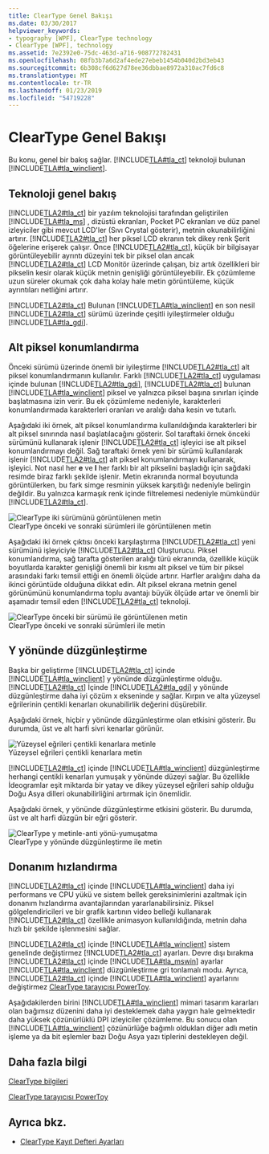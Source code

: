 ```yaml
---
title: ClearType Genel Bakışı
ms.date: 03/30/2017
helpviewer_keywords:
- typography [WPF], ClearType technology
- ClearType [WPF], technology
ms.assetid: 7e2392e0-75dc-463d-a716-908772782431
ms.openlocfilehash: 08fb3b7a6d2af4ede27ebeb1454b040d2bd3eb43
ms.sourcegitcommit: 6b308cf6d627d78ee36dbbae8972a310ac7fd6c8
ms.translationtype: MT
ms.contentlocale: tr-TR
ms.lasthandoff: 01/23/2019
ms.locfileid: "54719228"
---
```

# <a name="cleartype-overview"></a>ClearType Genel Bakışı
Bu konu, genel bir bakış sağlar. [!INCLUDE[TLA#tla_ct](../../../../includes/tlasharptla-ct-md.md)] teknoloji bulunan [!INCLUDE[TLA#tla_winclient](../../../../includes/tlasharptla-winclient-md.md)].  
  
  
<a name="overview"></a>   
## <a name="technology-overview"></a>Teknoloji genel bakış  
 [!INCLUDE[TLA2#tla_ct](../../../../includes/tla2sharptla-ct-md.md)] bir yazılım teknolojisi tarafından geliştirilen [!INCLUDE[TLA#tla_ms](../../../../includes/tlasharptla-ms-md.md)] , dizüstü ekranları, Pocket PC ekranları ve düz panel izleyiciler gibi mevcut LCD'ler (Sıvı Crystal gösterir), metnin okunabilirliğini artırır.  [!INCLUDE[TLA2#tla_ct](../../../../includes/tla2sharptla-ct-md.md)] her piksel LCD ekranın tek dikey renk Şerit öğelerine erişerek çalışır. Önce [!INCLUDE[TLA2#tla_ct](../../../../includes/tla2sharptla-ct-md.md)], küçük bir bilgisayar görüntüleyebilir ayrıntı düzeyini tek bir piksel olan ancak [!INCLUDE[TLA2#tla_ct](../../../../includes/tla2sharptla-ct-md.md)] LCD Monitör üzerinde çalışan, biz artık özellikleri bir pikselin kesir olarak küçük metnin genişliği görüntüleyebilir. Ek çözümleme uzun süreler okumak çok daha kolay hale metin görüntüleme, küçük ayrıntıları netliğini artırır.  
  
 [!INCLUDE[TLA2#tla_ct](../../../../includes/tla2sharptla-ct-md.md)] Bulunan [!INCLUDE[TLA#tla_winclient](../../../../includes/tlasharptla-winclient-md.md)] en son nesil [!INCLUDE[TLA2#tla_ct](../../../../includes/tla2sharptla-ct-md.md)] sürümü üzerinde çeşitli iyileştirmeler olduğu [!INCLUDE[TLA#tla_gdi](../../../../includes/tlasharptla-gdi-md.md)].  
  
<a name="sub-pixel_positioning"></a>   
## <a name="sub-pixel-positioning"></a>Alt piksel konumlandırma  
 Önceki sürümü üzerinde önemli bir iyileştirme [!INCLUDE[TLA2#tla_ct](../../../../includes/tla2sharptla-ct-md.md)] alt piksel konumlandırmanın kullanılır. Farklı [!INCLUDE[TLA2#tla_ct](../../../../includes/tla2sharptla-ct-md.md)] uygulaması içinde bulunan [!INCLUDE[TLA2#tla_gdi](../../../../includes/tla2sharptla-gdi-md.md)], [!INCLUDE[TLA2#tla_ct](../../../../includes/tla2sharptla-ct-md.md)] bulunan [!INCLUDE[TLA#tla_winclient](../../../../includes/tlasharptla-winclient-md.md)] piksel ve yalnızca piksel başına sınırları içinde başlatmasına izin verir. Bu ek çözümleme nedeniyle, karakterleri konumlandırmada karakterleri oranları ve aralığı daha kesin ve tutarlı.  
  
 Aşağıdaki iki örnek, alt piksel konumlandırma kullanıldığında karakterleri bir alt piksel sınırında nasıl başlatılacağını gösterir. Sol taraftaki örnek önceki sürümünü kullanarak işlenir [!INCLUDE[TLA2#tla_ct](../../../../includes/tla2sharptla-ct-md.md)] işleyici ise alt piksel konumlandırmayı değil. Sağ taraftaki örnek yeni bir sürümü kullanılarak işlenir [!INCLUDE[TLA2#tla_ct](../../../../includes/tla2sharptla-ct-md.md)] alt piksel konumlandırmayı kullanarak, işleyici. Not nasıl her **e** ve **l** her farklı bir alt pikselini başladığı için sağdaki resimde biraz farklı şekilde işlenir. Metin ekranında normal boyutunda görüntülerken, bu fark simge resminin yüksek karşıtlığı nedeniyle belirgin değildir. Bu yalnızca karmaşık renk içinde filtrelemesi nedeniyle mümkündür [!INCLUDE[TLA2#tla_ct](../../../../includes/tla2sharptla-ct-md.md)].  
  
 ![ClearType iki sürümünü görüntülenen metin](../../../../docs/framework/wpf/advanced/media/wcpsdk-mmgraphics-text-cleartype-overview-01.png "wcpsdk_mmgraphics_text_cleartype_overview_01")  
ClearType önceki ve sonraki sürümleri ile görüntülenen metin  
  
 Aşağıdaki iki örnek çıktısı önceki karşılaştırma [!INCLUDE[TLA2#tla_ct](../../../../includes/tla2sharptla-ct-md.md)] yeni sürümünü işleyiciyle [!INCLUDE[TLA2#tla_ct](../../../../includes/tla2sharptla-ct-md.md)] Oluşturucu. Piksel konumlandırma, sağ tarafta gösterilen aralığı türü ekranında, özellikle küçük boyutlarda karakter genişliği önemli bir kısmı alt piksel ve tüm bir piksel arasındaki farkı temsil ettiği en önemli ölçüde artırır. Harfler aralığını daha da ikinci görüntüde olduğuna dikkat edin. Alt piksel ekrana metnin genel görünümünü konumlandırma toplu avantajı büyük ölçüde artar ve önemli bir aşamadır temsil eden [!INCLUDE[TLA2#tla_ct](../../../../includes/tla2sharptla-ct-md.md)] teknoloji.  
  
 ![ClearType önceki bir sürümü ile görüntülenen metin](../../../../docs/framework/wpf/advanced/media/wcpsdk-mmgraphics-text-cleartype-overview-02.png "wcpsdk_mmgraphics_text_cleartype_overview_02")  
ClearType önceki ve sonraki sürümleri ile metin  
  
<a name="y-direction_antialiasing"></a>   
## <a name="y-direction-antialiasing"></a>Y yönünde düzgünleştirme  
 Başka bir geliştirme [!INCLUDE[TLA2#tla_ct](../../../../includes/tla2sharptla-ct-md.md)] içinde [!INCLUDE[TLA#tla_winclient](../../../../includes/tlasharptla-winclient-md.md)] y yönünde düzgünleştirme olduğu. [!INCLUDE[TLA2#tla_ct](../../../../includes/tla2sharptla-ct-md.md)] İçinde [!INCLUDE[TLA2#tla_gdi](../../../../includes/tla2sharptla-gdi-md.md)] y yönünde düzgünleştirme daha iyi çözüm x ekseninde y sağlar. Kırpın ve alta yüzeysel eğrilerinin çentikli kenarları okunabilirlik değerini düşürebilir.  
  
 Aşağıdaki örnek, hiçbir y yönünde düzgünleştirme olan etkisini gösterir. Bu durumda, üst ve alt harfi sivri kenarlar görünür.  
  
 ![Yüzeysel eğrileri çentikli kenarlara metinle](../../../../docs/framework/wpf/advanced/media/wcpsdk-mmgraphics-text-cleartype-overview-03.png "wcpsdk_mmgraphics_text_cleartype_overview_03")  
Yüzeysel eğrileri çentikli kenarlara metin  
  
 [!INCLUDE[TLA2#tla_ct](../../../../includes/tla2sharptla-ct-md.md)] içinde [!INCLUDE[TLA#tla_winclient](../../../../includes/tlasharptla-winclient-md.md)] düzgünleştirme herhangi çentikli kenarları yumuşak y yönünde düzeyi sağlar. Bu özellikle İdeogramlar eşit miktarda bir yatay ve dikey yüzeysel eğrileri sahip olduğu Doğu Asya dilleri okunabilirliğini artırmak için önemlidir.  
  
 Aşağıdaki örnek, y yönünde düzgünleştirme etkisini gösterir. Bu durumda, üst ve alt harfi düzgün bir eğri gösterir.  
  
 ![ClearType y metinle&#45;anti yönü&#45;yumuşatma](../../../../docs/framework/wpf/advanced/media/wcpsdk-mmgraphics-text-cleartype-overview-04.png "wcpsdk_mmgraphics_text_cleartype_overview_04")  
ClearType y yönünde düzgünleştirme ile metin  
  
<a name="hardware_acceleration"></a>   
## <a name="hardware-acceleration"></a>Donanım hızlandırma  
 [!INCLUDE[TLA2#tla_ct](../../../../includes/tla2sharptla-ct-md.md)] içinde [!INCLUDE[TLA#tla_winclient](../../../../includes/tlasharptla-winclient-md.md)] daha iyi performans ve CPU yükü ve sistem bellek gereksinimlerini azaltmak için donanım hızlandırma avantajlarından yararlanabilirsiniz. Piksel gölgelendiricileri ve bir grafik kartının video belleği kullanarak [!INCLUDE[TLA2#tla_ct](../../../../includes/tla2sharptla-ct-md.md)] özellikle animasyon kullanıldığında, metnin daha hızlı bir şekilde işlenmesini sağlar.  
  
 [!INCLUDE[TLA2#tla_ct](../../../../includes/tla2sharptla-ct-md.md)] içinde [!INCLUDE[TLA#tla_winclient](../../../../includes/tlasharptla-winclient-md.md)] sistem genelinde değiştirmez [!INCLUDE[TLA2#tla_ct](../../../../includes/tla2sharptla-ct-md.md)] ayarları. Devre dışı bırakma [!INCLUDE[TLA2#tla_ct](../../../../includes/tla2sharptla-ct-md.md)] içinde [!INCLUDE[TLA#tla_mswin](../../../../includes/tlasharptla-mswin-md.md)] ayarlar [!INCLUDE[TLA#tla_winclient](../../../../includes/tlasharptla-winclient-md.md)] düzgünleştirme gri tonlamalı modu. Ayrıca, [!INCLUDE[TLA2#tla_ct](../../../../includes/tla2sharptla-ct-md.md)] içinde [!INCLUDE[TLA#tla_winclient](../../../../includes/tlasharptla-winclient-md.md)] ayarlarını değiştirmez [ClearType tarayıcısı PowerToy](https://www.microsoft.com/typography/ClearTypePowerToy.mspx).  
  
 Aşağıdakilerden birini [!INCLUDE[TLA#tla_winclient](../../../../includes/tlasharptla-winclient-md.md)] mimari tasarım kararları olan bağımsız düzenini daha iyi desteklemek daha yaygın hale gelmektedir daha yüksek çözünürlüklü DPI izleyiciler çözümleme. Bu sonucu olan [!INCLUDE[TLA#tla_winclient](../../../../includes/tlasharptla-winclient-md.md)] çözünürlüğe bağımlı oldukları diğer adlı metin işleme ya da bit eşlemler bazı Doğu Asya yazı tiplerini destekleyen değil.  
  
<a name="further_information"></a>   
## <a name="further-information"></a>Daha fazla bilgi  
 [ClearType bilgileri](https://www.microsoft.com/typography/ClearTypeInfo.mspx)  
  
 [ClearType tarayıcısı PowerToy](https://www.microsoft.com/typography/ClearTypePowerToy.mspx)  
  
## <a name="see-also"></a>Ayrıca bkz.
- [ClearType Kayıt Defteri Ayarları](../../../../docs/framework/wpf/advanced/cleartype-registry-settings.md)
